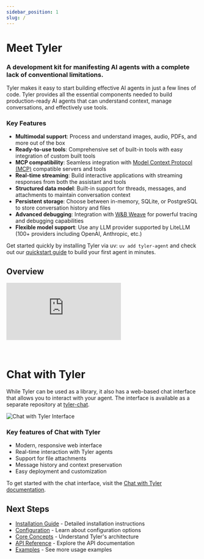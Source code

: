 ```yaml
---
sidebar_position: 1
slug: /
---
```


# Meet Tyler

### A development kit for manifesting AI agents with a complete lack of conventional limitations.


Tyler makes it easy to start building effective AI agents in just a few lines of code. Tyler provides all the essential components needed to build production-ready AI agents that can understand context, manage conversations, and effectively use tools.

### Key Features

- **Multimodal support**: Process and understand images, audio, PDFs, and more out of the box
- **Ready-to-use tools**: Comprehensive set of built-in tools with easy integration of custom built tools
- **MCP compatibility**: Seamless integration with [Model Context Protocol (MCP)](https://modelcontextprotocol.io/introduction) compatible servers and tools
- **Real-time streaming**: Build interactive applications with streaming responses from both the assistant and tools
- **Structured data model**: Built-in support for threads, messages, and attachments to maintain conversation context
- **Persistent storage**: Choose between in-memory, SQLite, or PostgreSQL to store conversation history and files
- **Advanced debugging**: Integration with [W&B Weave](https://weave-docs.wandb.ai/) for powerful tracing and debugging capabilities
- **Flexible model support**: Use any LLM provider supported by LiteLLM (100+ providers including OpenAI, Anthropic, etc.)

Get started quickly by installing Tyler via uv: `uv add tyler-agent` and check out our [quickstart guide](./quickstart.md) to build your first agent in minutes.

## Overview


<div style={{
  position: "relative",
  paddingBottom: "55.00000000000001%",
  height: 0
}}>
  <iframe 
    src="https://www.loom.com/embed/f9a13f96fed044bd9b38004fe031717f?sid=e1735a58-f61a-4215-acf7-552cdb9dd6a7" 
    frameborder="0" 
    webkitallowfullscreen 
    mozallowfullscreen 
    allowfullscreen 
    style={{
      position: "absolute",
      top: 0,
      left: 0,
      width: "100%",
      height: "100%"
    }}
  ></iframe>
  
</div>

<br />
<br />

# Chat with Tyler

While Tyler can be used as a library, it also has a web-based chat interface that allows you to interact with your agent. The interface is available as a separate repository at [tyler-chat](https://github.com/adamwdraper/tyler-chat).

![Chat with Tyler Interface](/img/chat-with-tyler-interface.png)

### Key features of Chat with Tyler
- Modern, responsive web interface
- Real-time interaction with Tyler agents
- Support for file attachments
- Message history and context preservation
- Easy deployment and customization

To get started with the chat interface, visit the [Chat with Tyler documentation](./chat-with-tyler.md).

## Next Steps

- [Installation Guide](./installation.md) - Detailed installation instructions
- [Configuration](./configuration.md) - Learn about configuration options
- [Core Concepts](./core-concepts.md) - Understand Tyler's architecture
- [API Reference](./category/api-reference) - Explore the API documentation
- [Examples](./category/examples) - See more usage examples
